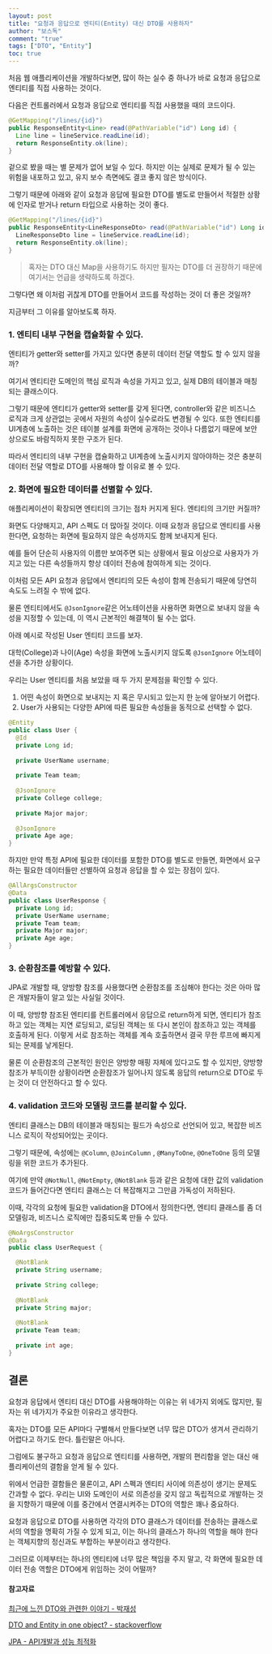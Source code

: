 ```yaml
---
layout: post
title: "요청과 응답으로 엔티티(Entity) 대신 DTO를 사용하자"
author: "보스독"
comment: "true"
tags: ["DTO", "Entity"]
toc: true
---
```




처음 웹 애플리케이션을 개발하다보면, 많이 하는 실수 중 하나가 바로 요청과 응답으로 엔티티를 직접 사용하는 것이다.

다음은 컨트롤러에서 요청과 응답으로 엔티티를 직접 사용했을 때의 코드이다. 

``` 	java
@GetMapping("/lines/{id}")
public ResponseEntity<Line> read(@PathVariable("id") Long id) {
  Line line = lineService.readLine(id);
  return ResponseEntity.ok(line);
}
```

겉으로 봤을 때는 별 문제가 없어 보일 수 있다. 하지만 이는 실제로 문제가 될 수 있는 위험을 내포하고 있고, 유지 보수 측면에도 결코 좋지 않은 방식이다.

그렇기 때문에 아래와 같이 요청과 응답에 필요한 DTO를 별도로 만들어서 적절한 상황에 인자로 받거나 return 타입으로 사용하는 것이 좋다.

``` Java
@GetMapping("/lines/{id}")
public ResponseEntity<LineResponseDto> read(@PathVariable("id") Long id) {
  LineResponseDto line = lineService.readLine(id);
  return ResponseEntity.ok(line);
}
```

> 혹자는 DTO 대신 Map을 사용하기도 하지만 필자는 DTO를 더 권장하기 때문에 여기서는 언급을 생략하도록 하겠다.

그렇다면 왜 이처럼 귀찮게 DTO를 만들어서 코드를 작성하는 것이 더 좋은 것일까?

지금부터 그 이유를 알아보도록 하자.



### 1. 엔티티 내부 구현을 캡슐화할 수 있다.

엔티티가 getter와 setter를 가지고 있다면 충분히 데이터 전달 역할도 할 수 있지 않을까?

여기서 엔티티란 도메인의 핵심 로직과 속성을 가지고 있고, 실제 DB의 테이블과 매칭되는 클래스이다. 

그렇기 때문에 엔티티가 getter와 setter를 갖게 된다면, controller와 같은 비즈니스 로직과 크게 상관없는 곳에서 자원의 속성이 실수로라도 변경될 수 있다. 또한 엔티티를 UI계층에 노출하는 것은 테이블 설계를 화면에 공개하는 것이나 다름없기 때문에 보안상으로도 바람직하지 못한 구조가 된다. 

따라서 엔티티의 내부 구현을 캡슐화하고 UI계층에 노출시키지 않아야하는 것은 충분히 데이터 전달 역할로 DTO를 사용해야 할 이유로 볼 수 있다.



### 2. 화면에 필요한 데이터를 선별할 수 있다.

애플리케이션이 확장되면 엔티티의 크기는 점차 커지게 된다. 엔티티의 크기만 커질까?

화면도 다양해지고, API 스펙도 더 많아질 것이다. 이때 요청과 응답으로 엔티티를 사용한다면, 요청하는 화면에 필요하지 않은 속성까지도 함께 보내지게 된다.

예를 들어 단순히 사용자의 이름만 보여주면 되는 상황에서 필요 이상으로 사용자가 가지고 있는 다른 속성들까지 항상 데이터 전송에 참여하게 되는 것이다. 

이처럼 모든 API 요청과 응답에서 엔티티의 모든 속성이 함께 전송되기 때문에 당연히 속도도 느려질 수 밖에 없다.

물론 엔티티에서도 `@JsonIgnore`같은 어노테이션을 사용하면 화면으로 보내지 않을 속성을 지정할 수 있는데, 이 역시 근본적인 해결책이 될 수는 없다. 

아래 예시로 작성된 User 엔티티 코드를 보자. 

대학(College)과 나이(Age) 속성을 화면에 노출시키지 않도록 `@JsonIgnore` 어노테이션을 추가한 상황이다. 

우리는 User 엔티티를 처음 보았을 때 두 가지 문제점을 확인할 수 있다. 

1. 어떤 속성이 화면으로 보내지는 지 혹은 무시되고 있는지 한 눈에 알아보기 어렵다.
2. User가 사용되는 다양한 API에 따른 필요한 속성들을 동적으로 선택할 수 없다. 

```java
@Entity
public class User {
  @Id
  private Long id;
  
  private UserName username;
  
  private Team team;
  
  @JsonIgnore
  private College college;
  
  private Major major;
  
  @JsonIgnore
  private Age age;
}
```

하지만 만약 특정 API에 필요한 데이터를 포함한 DTO를 별도로 만들면, 화면에서 요구하는 필요한 데이터들만 선별하여 요청과 응답을 할 수 있는 장점이 있다.

``` java
@AllArgsConstructor
@Data
public class UserResponse {
  private Long id;
  private UserName username;
  private Team team;
  private Major major;
  private Age age;
}
```



### 3. 순환참조를 예방할 수 있다.

JPA로 개발할 때, 양방향 참조를 사용했다면 순환참조를 조심해야 한다는 것은 아마 많은 개발자들이 알고 있는 사실일 것이다.

이 때, 양방향 참조된 엔티티를 컨트롤러에서 응답으로 return하게 되면, 엔티티가 참조하고 있는 객체는 지연 로딩되고, 로딩된 객체는 또 다시 본인이 참조하고 있는 객체를 호출하게 된다. 이렇게 서로 참조하는 객체를 계속 호출하면서 결국 무한 루프에 빠지게 되는 문제를 낳게된다. 

물론 이 순환참조의 근본적인 원인은 양방향 매핑 자체에 있다고도 할 수 있지만, 양방향 참조가 부득이한 상황이라면 순환참조가 일어나지 않도록 응답의 return으로 DTO로 두는 것이 더 안전하다고 할 수 있다.



### 4. validation 코드와 모델링 코드를 분리할 수 있다.

엔티티 클래스는 DB의 테이블과 매칭되는 필드가 속성으로 선언되어 있고, 복잡한 비즈니스 로직이 작성되어있는 곳이다. 

그렇기 때문에, 속성에는  `@Column`, `@JoinColumn` , `@ManyToOne`, `@OneToOne` 등의 모델링을 위한 코드가 추가된다.

여기에 만약 `@NotNull`, `@NotEmpty`, `@NotBlank` 등과 같은 요청에 대한 값의 validation코드가 들어간다면 엔티티 클래스는 더 복잡해지고 그만큼 가독성이 저하된다.

이때, 각각의 요청에 필요한 validation을 DTO에서 정의한다면, 엔티티 클래스를 좀 더 모델링과, 비즈니스 로직에만 집중되도록 만들 수 있다.

``` java
@NoArgsConstructor
@Data
public class UserRequest {

  @NotBlank
  private String username;
  
  private String college;
  
  @NotBlank
  private String major;
  
  @NotBlank
  private Team team;
  
  private int age;    
}
```



## 결론

요청과 응답에서 엔티티 대신 DTO를 사용해야하는 이유는 위 네가지 외에도 많지만, 필자는 위 네가지가 주요한 이유라고 생각한다.

혹자는 DTO를 모든 API마다 구별해서 만들다보면 너무 많은 DTO가 생겨서 관리하기 어렵다고 하기도 한다. 틀린말은 아니다. 

그럼에도 불구하고 요청과 응답으로 엔티티를 사용하면, 개발의 편리함을 얻는 대신 애플리케이션의 결함을 얻게 될 수 있다.

위에서 언급한 결함들은 물론이고, API 스펙과 엔티티 사이에 의존성이 생기는 문제도 간과할 수 없다. 우리는 UI와 도메인이 서로 의존성을 갖지 않고 독립적으로 개발하는 것을 지향하기 때문에 이를 중간에서 연결시켜주는 DTO의 역할은 꽤나 중요하다.

요청과 응답으로 DTO를 사용하면 각각의 DTO 클래스가 데이터를 전송하는 클래스로서의 역할을 명확히 가질 수 있게 되고, 이는 하나의 클래스가 하나의 역할을 해야 한다는 객체지향의 정신과도 부합하는 부분이라고 생각한다.

그러므로 이제부터는 하나의 엔티티에 너무 많은 책임을 주지 말고, 각 화면에 필요한 데이터 전송 역할은 DTO에게 위임하는 것이 어떨까?



#### 참고자료

[최근에 느낀 DTO와 관련한 이야기 - 박재성](https://www.slipp.net/wiki/pages/viewpage.action?pageId=2031636)

[DTO and Entity in one object? - stackoverflow](https://stackoverflow.com/questions/31165016/dto-and-entity-in-one-object)

[JPA - API개발과 성능 최적화](https://cheolhojung.github.io/posts/record/jpa-entity-vs-dto.html)

